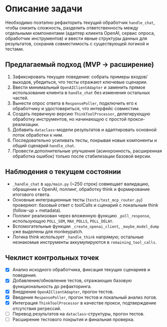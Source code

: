 # Описание задачи

Необходимо поэтапно рефакторить текущий обработчик `handle_chat`, чтобы снизить сложность, разделить ответственность между отдельными компонентами (адаптер клиента OpenAI, сервис опроса, обработчик инструментов) и ввести явные структуры данных для результатов, сохранив совместимость с существующей логикой и тестами.

## Предлагаемый подход (MVP → расширение)

1. Зафиксировать текущее поведение: собрать примеры входов/выходов, убедиться, что тесты отражают ключевые сценарии.
2. Ввести минимальный `OpenAIClientAdapter` и заменить прямое использование клиента в `handle_chat` без изменения остальных частей.
3. Вынести опрос ответа в `ResponsePoller`, подключить его к обработчику и удостовериться, что интерфейс совместим.
4. Создать первичную версию `ThinkToolProcessor`, делегирующую обработку инструментов, но начинающую с простой прокси-реализации.
5. Добавить `dataclass`-модели результатов и адаптировать основной поток обработки к ним.
6. Последовательно усиливать тесты, покрывая новые компоненты и общий сценарий `handle_chat`.
7. Провести дополнительные улучшения (асинхронность, расширенная обработка ошибок) только после стабилизации базовой версии.

## Наблюдения о текущем состоянии

- `_handle_chat` в `app/main.py` (~250 строк) совмещает валидацию, обращение к OpenAI, поллинг, обработку think и формирование итогового ответа.
- Основные интеграционные тесты (`tests/test_mcp_router.py`) проверяют: базовый ответ с toolCalls и сценарий с локальным think (follow-up + metadata).
- Поллинг реализован через вложенную функцию `_poll_response`, использующую `POLL_SEM`, `MAX_POLLS`, `POLL_DELAY`.
- Вспомогательные функции `_create_openai_client`, `_maybe_model_dump` уже выделены для monkeypatch.
- Логика think использует `_handle_think` напрямую; остальные незнакомые инструменты аккумулируются в `remaining_tool_calls`.

## Чеклист контрольных точек

- [x] Анализ исходного обработчика, фиксация текущих сценариев и поведения.
- [x] Добавление/обновление тестов, отражающих базовую функциональность до рефакторинга.
- [x] Внедрение `OpenAIClientAdapter`, прогон тестов.
- [x] Введение `ResponsePoller`, прогон тестов и локальный анализ логов.
- [x] Интеграция `ThinkToolProcessor` в качестве прокси, подтверждение отсутствия регрессий.
- [ ] Перевод результатов на `dataclass`-структуры, прогон тестов.
- [ ] Расширение тестового покрытия и финальная проверка.
